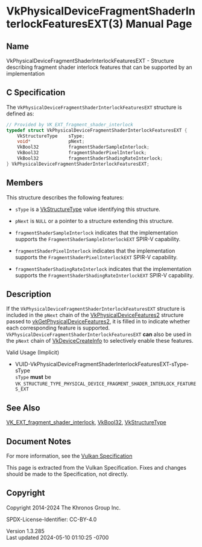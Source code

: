 # VkPhysicalDeviceFragmentShaderInterlockFeaturesEXT(3) Manual Page

## Name

VkPhysicalDeviceFragmentShaderInterlockFeaturesEXT - Structure
describing fragment shader interlock features that can be supported by
an implementation



## <a href="#_c_specification" class="anchor"></a>C Specification

The `VkPhysicalDeviceFragmentShaderInterlockFeaturesEXT` structure is
defined as:

``` c
// Provided by VK_EXT_fragment_shader_interlock
typedef struct VkPhysicalDeviceFragmentShaderInterlockFeaturesEXT {
    VkStructureType    sType;
    void*              pNext;
    VkBool32           fragmentShaderSampleInterlock;
    VkBool32           fragmentShaderPixelInterlock;
    VkBool32           fragmentShaderShadingRateInterlock;
} VkPhysicalDeviceFragmentShaderInterlockFeaturesEXT;
```

## <a href="#_members" class="anchor"></a>Members

This structure describes the following features:

- `sType` is a [VkStructureType](https://registry.khronos.org/vulkan/specs/1.3-extensions/man/html/VkStructureType.html) value identifying
  this structure.

- `pNext` is `NULL` or a pointer to a structure extending this
  structure.

- <span id="features-fragmentShaderSampleInterlock"></span>
  `fragmentShaderSampleInterlock` indicates that the implementation
  supports the `FragmentShaderSampleInterlockEXT` SPIR-V capability.

- <span id="features-fragmentShaderPixelInterlock"></span>
  `fragmentShaderPixelInterlock` indicates that the implementation
  supports the `FragmentShaderPixelInterlockEXT` SPIR-V capability.

- <span id="features-fragmentShaderShadingRateInterlock"></span>
  `fragmentShaderShadingRateInterlock` indicates that the implementation
  supports the `FragmentShaderShadingRateInterlockEXT` SPIR-V
  capability.

## <a href="#_description" class="anchor"></a>Description

If the `VkPhysicalDeviceFragmentShaderInterlockFeaturesEXT` structure is
included in the `pNext` chain of the
[VkPhysicalDeviceFeatures2](https://registry.khronos.org/vulkan/specs/1.3-extensions/man/html/VkPhysicalDeviceFeatures2.html) structure
passed to
[vkGetPhysicalDeviceFeatures2](https://registry.khronos.org/vulkan/specs/1.3-extensions/man/html/vkGetPhysicalDeviceFeatures2.html), it is
filled in to indicate whether each corresponding feature is supported.
`VkPhysicalDeviceFragmentShaderInterlockFeaturesEXT` **can** also be
used in the `pNext` chain of
[VkDeviceCreateInfo](https://registry.khronos.org/vulkan/specs/1.3-extensions/man/html/VkDeviceCreateInfo.html) to selectively enable
these features.

Valid Usage (Implicit)

- <a
  href="#VUID-VkPhysicalDeviceFragmentShaderInterlockFeaturesEXT-sType-sType"
  id="VUID-VkPhysicalDeviceFragmentShaderInterlockFeaturesEXT-sType-sType"></a>
  VUID-VkPhysicalDeviceFragmentShaderInterlockFeaturesEXT-sType-sType  
  `sType` **must** be
  `VK_STRUCTURE_TYPE_PHYSICAL_DEVICE_FRAGMENT_SHADER_INTERLOCK_FEATURES_EXT`

## <a href="#_see_also" class="anchor"></a>See Also

[VK_EXT_fragment_shader_interlock](https://registry.khronos.org/vulkan/specs/1.3-extensions/man/html/VK_EXT_fragment_shader_interlock.html),
[VkBool32](https://registry.khronos.org/vulkan/specs/1.3-extensions/man/html/VkBool32.html), [VkStructureType](https://registry.khronos.org/vulkan/specs/1.3-extensions/man/html/VkStructureType.html)

## <a href="#_document_notes" class="anchor"></a>Document Notes

For more information, see the <a
href="https://registry.khronos.org/vulkan/specs/1.3-extensions/html/vkspec.html#VkPhysicalDeviceFragmentShaderInterlockFeaturesEXT"
target="_blank" rel="noopener">Vulkan Specification</a>

This page is extracted from the Vulkan Specification. Fixes and changes
should be made to the Specification, not directly.

## <a href="#_copyright" class="anchor"></a>Copyright

Copyright 2014-2024 The Khronos Group Inc.

SPDX-License-Identifier: CC-BY-4.0

Version 1.3.285  
Last updated 2024-05-10 01:10:25 -0700
